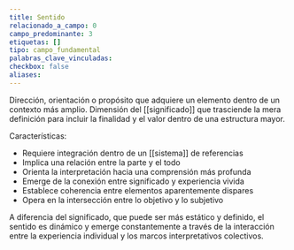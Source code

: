 ```yaml
---
title: Sentido
relacionado_a_campo: 0
campo_predominante: 3
etiquetas: []
tipo: campo_fundamental
palabras_clave_vinculadas: 
checkbox: false
aliases:
---
```

Dirección, orientación o propósito que adquiere un elemento dentro de un contexto más amplio. Dimensión del [[significado]] que trasciende la mera definición para incluir la finalidad y el valor dentro de una estructura mayor.

Características:
- Requiere integración dentro de un [[sistema]] de referencias
- Implica una relación entre la parte y el todo
- Orienta la interpretación hacia una comprensión más profunda
- Emerge de la conexión entre significado y experiencia vivida
- Establece coherencia entre elementos aparentemente dispares
- Opera en la intersección entre lo objetivo y lo subjetivo

A diferencia del significado, que puede ser más estático y definido, el sentido es dinámico y emerge constantemente a través de la interacción entre la experiencia individual y los marcos interpretativos colectivos.
